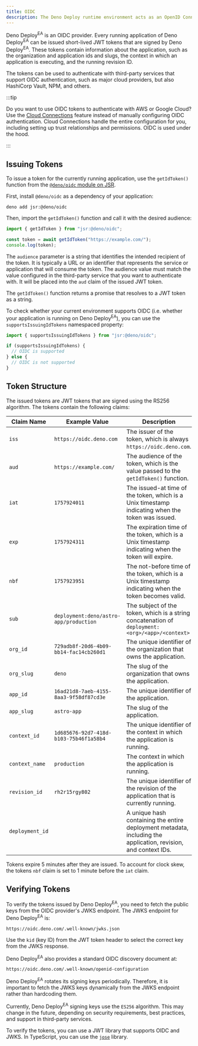 ```yaml
---
title: OIDC
description: The Deno Deploy runtime environment acts as an OpenID Connect (OIDC) provider, enabling you to integrate with third-party services that support OIDC authentication.
---
```


Deno Deploy<sup>EA</sup> is an OIDC provider. Every running application of Deno
Deploy<sup>EA</sup> can be issued short-lived JWT tokens that are signed by Deno
Deploy<sup>EA</sup>. These tokens contain information about the application,
such as the organization and application ids and slugs, the context in which an
application is executing, and the running revision ID.

The tokens can be used to authenticate with third-party services that support
OIDC authentication, such as major cloud providers, but also HashiCorp Vault,
NPM, and others.

:::tip

Do you want to use OIDC tokens to authenticate with AWS or Google Cloud? Use the
[Cloud Connections](./cloud-connections) feature instead of manually
configuring OIDC authentication. Cloud Connections handle the entire
configuration for you, including setting up trust relationships and permissions.
OIDC is used under the hood.

:::

## Issuing Tokens

To issue a token for the currently running application, use the `getIdToken()`
function from the [`@deno/oidc` module on JSR](http://jsr.io/@deno/oidc).

First, install `@deno/oidc` as a dependency of your application:

```
deno add jsr:@deno/oidc
```

Then, import the `getIdToken()` function and call it with the desired audience:

```ts
import { getIdToken } from "jsr:@deno/oidc";

const token = await getIdToken("https://example.com/");
console.log(token);
```

The `audience` parameter is a string that identifies the intended recipient of
the token. It is typically a URL or an identifier that represents the service or
application that will consume the token. The audience value must match the value
configured in the third-party service that you want to authenticate with. It
will be placed into the `aud` claim of the issued JWT token.

The `getIdToken()` function returns a promise that resolves to a JWT token as a
string.

To check whether your current environment supports OIDC (i.e. whether your
application is running on Deno Deploy<sup>EA</sup>), you can use the
`supportsIssuingIdTokens` namespaced property:

```ts
import { supportsIssuingIdTokens } from "jsr:@deno/oidc";

if (supportsIssuingIdTokens) {
  // OIDC is supported
} else {
  // OIDC is not supported
}
```

## Token Structure

The issued tokens are JWT tokens that are signed using the RS256 algorithm. The
tokens contain the following claims:

| Claim Name      | Example Value                          | Description                                                                                                    |
| --------------- | -------------------------------------- | -------------------------------------------------------------------------------------------------------------- |
| `iss`           | `https://oidc.deno.com`                | The issuer of the token, which is always `https://oidc.deno.com`.                                              |
| `aud`           | `https://example.com/`                 | The audience of the token, which is the value passed to the `getIdToken()` function.                           |
| `iat`           | `1757924011`                           | The issued-at time of the token, which is a Unix timestamp indicating when the token was issued.               |
| `exp`           | `1757924311`                           | The expiration time of the token, which is a Unix timestamp indicating when the token will expire.             |
| `nbf`           | `1757923951`                           | The not-before time of the token, which is a Unix timestamp indicating when the token becomes valid.           |
| `sub`           | `deployment:deno/astro-app/production` | The subject of the token, which is a string concatenation of `deployment:<org>/<app>/<context>`                |
| `org_id`        | `729adb8f-20d6-4b09-bb14-fac14cb260d1` | The unique identifier of the organization that owns the application.                                           |
| `org_slug`      | `deno`                                 | The slug of the organization that owns the application.                                                        |
| `app_id`        | `16ad21d8-7aeb-4155-8aa3-9f58df87cd3e` | The unique identifier of the application.                                                                      |
| `app_slug`      | `astro-app`                            | The slug of the application.                                                                                   |
| `context_id`    | `1d685676-92d7-418d-b103-75b46f1a58b4` | The unique identifier of the context in which the application is running.                                      |
| `context_name`  | `production`                           | The context in which the application is running.                                                               |
| `revision_id`   | `rh2r15rgy802`                         | The unique identifier of the revision of the application that is currently running.                            |
| `deployment_id` | <random string>                        | A unique hash containing the entire deployment metadata, including the application, revision, and context IDs. |

Tokens expire 5 minutes after they are issued. To account for clock skew, the
tokens `nbf` claim is set to 1 minute before the `iat` claim.

## Verifying Tokens

To verify the tokens issued by Deno Deploy<sup>EA</sup>, you need to fetch the
public keys from the OIDC provider's JWKS endpoint. The JWKS endpoint for Deno
Deploy<sup>EA</sup> is:

```
https://oidc.deno.com/.well-known/jwks.json
```

Use the `kid` (key ID) from the JWT token header to select the correct key from
the JWKS response.

Deno Deploy<sup>EA</sup> also provides a standard OIDC discovery document at:

```
https://oidc.deno.com/.well-known/openid-configuration
```

Deno Deploy<sup>EA</sup> rotates its signing keys periodically. Therefore, it is
important to fetch the JWKS keys dynamically from the JWKS endpoint rather than
hardcoding them.

Currently, Deno Deploy<sup>EA</sup> signing keys use the `ES256` algorithm. This
may change in the future, depending on security requirements, best practices,
and support in third-party services.

To verify the tokens, you can use a JWT library that supports OIDC and JWKS. In
TypeScript, you can use the [`jose`](https://jsr.io/@panva/jose) library.

